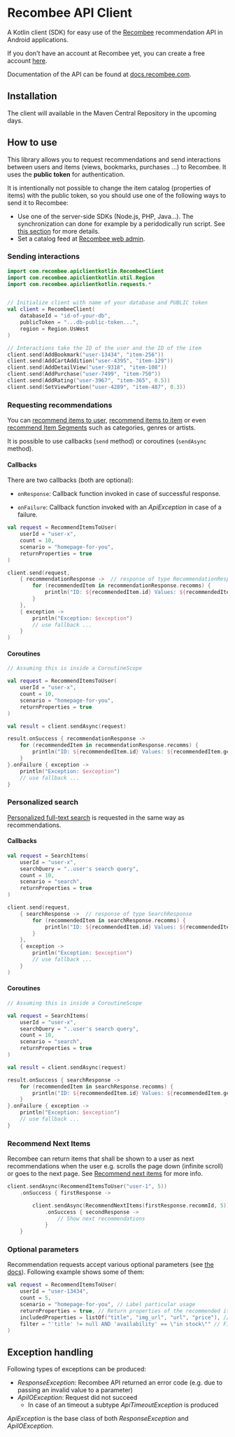 # Recombee API Client

A Kotlin client (SDK) for easy use of the [Recombee](https://www.recombee.com/) recommendation API in Android applications.

If you don't have an account at Recombee yet, you can create a free account [here](https://www.recombee.com/).

Documentation of the API can be found at [docs.recombee.com](https://docs.recombee.com/).

## Installation

The client will available in the Maven Central Repository in the upcoming days.

## How to use

This library allows you to request recommendations and send interactions between users and items (views, bookmarks, purchases ...) to Recombee. It uses the **public token** for authentication.

It is intentionally not possible to change the item catalog (properties of items) with the public token, so you should use one of the following ways to send it to Recombee:

 - Use one of the server-side SDKs (Node.js, PHP, Java...). The synchronization can done for example by a peridodically run script. See [this section](https://docs.recombee.com/gettingstarted.html#managing-item-catalog) for more details.
 - Set a catalog feed at [Recombee web admin](https://admin.recombee.com/).

### Sending interactions

```kotlin
import com.recombee.apiclientkotlin.RecombeeClient
import com.recombee.apiclientkotlin.util.Region
import com.recombee.apiclientkotlin.requests.*


// Initialize client with name of your database and PUBLIC token
val client = RecombeeClient(
    databaseId = "id-of-your-db",
    publicToken = "...db-public-token...",
    region = Region.UsWest
)

// Interactions take the ID of the user and the ID of the item
client.send(AddBookmark("user-13434", "item-256"))
client.send(AddCartAddition("user-4395", "item-129"))
client.send(AddDetailView("user-9318", "item-108"))
client.send(AddPurchase("user-7499", "item-750"))
client.send(AddRating("user-3967", "item-365", 0.5))
client.send(SetViewPortion("user-4289", "item-487", 0.3))
```

### Requesting recommendations

You can [recommend items to user](https://docs.recombee.com/api.html#recommend-items-to-user), [recommend items to item](https://docs.recombee.com/api.html#recommend-items-to-item) or even [recommend Item Segments](https://docs.recombee.com/api#recommend-item-segments-to-user) such as categories, genres or artists.

It is possible to use callbacks (`send` method) or coroutines (`sendAsync` method).

#### Callbacks

There are two callbacks (both are optional):
- `onResponse`: Callback function invoked in case of successful response.

- `onFailure`: Callback function invoked with an *ApiException* in case of a failure.

```kotlin
val request = RecommendItemsToUser(
    userId = "user-x", 
    count = 10, 
    scenario = "homepage-for-you", 
    returnProperties = true
)

client.send(request,
    { recommendationResponse ->  // response of type RecommendationResponse
        for (recommendedItem in recommendationResponse.recomms) {
            println("ID: ${recommendedItem.id} Values: ${recommendedItem.getValues()}")
        }
    },
    { exception ->
        println("Exception: $exception")
        // use fallback ...
    }
)
```


#### Coroutines

```kotlin
// Assuming this is inside a CoroutineScope

val request = RecommendItemsToUser(
    userId = "user-x", 
    count = 10, 
    scenario = "homepage-for-you", 
    returnProperties = true
)

val result = client.sendAsync(request)

result.onSuccess { recommendationResponse ->
    for (recommendedItem in recommendationResponse.recomms) {
        println("ID: ${recommendedItem.id} Values: ${recommendedItem.getValues()}")
    }
}.onFailure { exception ->
    println("Exception: $exception")
    // use fallback ...
}

```

### Personalized search

[Personalized full-text search](https://docs.recombee.com/api.html#search-items) is requested in the same way as recommendations.

#### Callbacks

```kotlin
val request = SearchItems(
    userId = "user-x",
    searchQuery = "..user's search query",
    count = 10,
    scenario = "search",
    returnProperties = true
)

client.send(request,
    { searchResponse ->  // response of type SearchResponse
        for (recommendedItem in searchResponse.recomms) {
            println("ID: ${recommendedItem.id} Values: ${recommendedItem.getValues()}")
        }
    },
    { exception ->
        println("Exception: $exception")
        // use fallback ...
    }
)
```


#### Coroutines

```kotlin
// Assuming this is inside a CoroutineScope

val request = SearchItems(
    userId = "user-x",
    searchQuery = "..user's search query",
    count = 10,
    scenario = "search",
    returnProperties = true
)

val result = client.sendAsync(request)

result.onSuccess { searchResponse ->
    for (recommendedItem in searchResponse.recomms) {
        println("ID: ${recommendedItem.id} Values: ${recommendedItem.getValues()}")
    }
}.onFailure { exception ->
    println("Exception: $exception")
    // use fallback ...
}
```

### Recommend Next Items

Recombee can return items that shall be shown to a user as next recommendations when the user e.g. scrolls the page down (infinite scroll) or goes to the next page. See [Recommend next items](https://docs.recombee.com/api.html#recommend-next-items) for more info.

```kotlin
client.sendAsync(RecommendItemsToUser("user-1", 5))
    .onSuccess { firstResponse ->

        client.sendAsync(RecommendNextItems(firstResponse.recommId, 5))
            .onSuccess { secondResponse ->
                // Show next recommendations
            }
    }
```

### Optional parameters

Recommendation requests accept various optional parameters (see [the docs](https://docs.recombee.com/api.html#recommendations)). Following example shows some of them:

```kotlin
val request = RecommendItemsToUser(
    userId = "user-13434",
    count = 5,
    scenario = "homepage-for-you", // Label particular usage
    returnProperties = true, // Return properties of the recommended items
    includedProperties = listOf("title", "img_url", "url", "price"), // Properties to be included in the response
    filter = "'title' != null AND 'availability' == \"in stock\"" // Filter condition
)
```

## Exception handling

Following types of exceptions can be produced:
- *ResponseException*: Recombee API returned an error code (e.g. due to passing an invalid value to a parameter)
- *ApiIOException*: Request did not succeed
  - In case of an timeout a subtype *ApiTimeoutException* is produced

*ApiException* is the base class of both *ResponseException* and *ApiIOException*.

